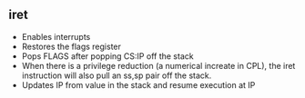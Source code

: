 ## iret
- Enables interrupts
- Restores the flags register
- Pops FLAGS after popping CS:IP off the stack
- When there is a privilege reduction (a numerical increate in CPL), the iret instruction will also pull an ss,sp pair off the stack.
- Updates IP from value in the stack and resume execution at IP
